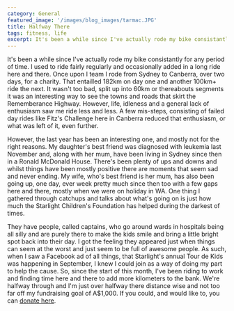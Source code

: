 ```yaml
---
category: General
featured_image: '/images/blog_images/tarmac.JPG'
title: Halfway There
tags: fitness, life
excerpt: It's been a while since I've actually rode my bike consistantly for any period of time. I used to ride fairly regularly and occasionally added in a long ride here and there. Once upon I team I rode from Sydney to Canberra, over two days, for a charity. That entailled 182km on day one and another 100km+ ride the next. It wasn't too bad, split up into 60km or thereabouts segments it was an interesting way to see the towns and roads that skirt the Rememberance Highway. However, life, idleness and a general lack of enthusiasm saw me ride less and less. A few mis-steps, consisting of failed day rides like Fitz's Challenge here in Canberra reduced that enthusiasm, or what was left of it, even further.
---
```

It's been a while since I've actually rode my bike consistantly for any period of time. I used to ride fairly regularly and occasionally added in a long ride here and there. Once upon I team I rode from Sydney to Canberra, over two days, for a charity. That entailled 182km on day one and another 100km+ ride the next. It wasn't too bad, split up into 60km or thereabouts segments it was an interesting way to see the towns and roads that skirt the Rememberance Highway. However, life, idleness and a general lack of enthusiasm saw me ride less and less. A few mis-steps, consisting of failed day rides like Fitz's Challenge here in Canberra reduced that enthusiasm, or what was left of it, even further.

However, the last year has been an interesting one, and mostly not for the right reasons. My daughter's best friend was diagnosed with leukemia last November and, along with her mum, have been living in Sydney since then in a Ronald McDonald House. There's been plenty of ups and downs and whilst things have been mostly positive there are moments that seem sad and never ending. My wife, who's best friend is her mum, has also been going up, one day, ever week pretty much since then too with a few gaps here and there, mostly when we were on holiday in WA. One thing I gathered through catchups and talks about what's going on is just how much the Starlight Children's Foundation has helped during the darkest of times.

They have people, called captains, who go around wards in hospitals being all silly and are purely there to make the kids smile and bring a little bright spot back into their day. I got the feeling they appeared just when things can seem at the worst and just seem to be full of awesome people. As such, when I saw a Facebook ad of all things, that Starlight's annual Tour de Kids was happening in September, I knew I could join as a way of doing my part to help the cause. So, since the start of this month, I've been riding to work and finding time here and there to add more kilometers to the bank. We're halfway through and I'm just over halfway there distance wise and not too far off my fundraising goal of A$1,000. If you could, and would like to, you can [donate here](https://tourdekids.org.au/peter-taylor).
